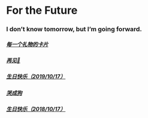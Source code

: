 # For the Future

### I don’t know tomorrow, but I’m going forward.

##### [每一个礼物的卡片](/20191213.html)

##### [再见👋](/20191211.html)

##### [ 生日快乐（2019/10/17）](/20191017-2.html)

##### [ 哭成狗](/20181031.html)

##### [ 生日快乐（2018/10/17）](/20181017.html)

